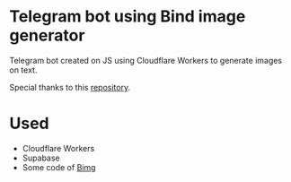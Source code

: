 # Telegram bot using Bind image generator
Telegram bot created on JS using Cloudflare Workers to generate images on text.

Special thanks to this [repository](https://github.com/nociza/Bimg).

# Used
- Cloudflare Workers
- Supabase
- Some code of [Bimg](https://github.com/nociza/Bimg)
